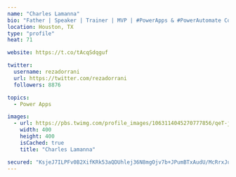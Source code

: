 ```yaml
---
name: "Charles Lamanna"
bio: "Father | Speaker | Trainer | MVP | #PowerApps & #PowerAutomate Community Super User | YouTuber Right-pointing triangle http://youtube.com/c/rezadorrani | Learn - Share - Clockwise rightwards and leftwards open circle arrows"
location: Houston, TX
type: "profile"
heat: 71

website: https://t.co/tAcqSdqguf

twitter:
  username: rezadorrani
  url: https://twitter.com/rezadorrani
  followers: 8876

topics:
  - Power Apps

images:
  - url: https://pbs.twimg.com/profile_images/1063114045270777856/qeT-jpWr_400x400.jpg
    width: 400
    height: 400
    isCached: true
    title: "Charles Lamanna"

secured: "KsjeJ7ILPFv0B2XifKRk53aQDUhlej36N8mgOjv7b+JPumBTxAudU/McRrxJuz8fn/9DOu47msjXtmhVlCROTecjXdqfgu39O+1GdfCfDyKrmvrx24J5SQsajeh0ZoApfLoHzvJ5lGl33YoICkeSrmzWl2bJsNwMVHGdh2PJ9LyzRs5f+ZyrJXbFf+sQRqPY7t/KrtsolGpmIaFUKhyyi47hxzkcVk3XSFjWviuDE4/sGtxWaL+CH/myqveEHlRnmWedmGuBcsczabayVY8ygFL+uq/Dgf0v0tN85CHT/LhBYx7hGpoF4Pym5LedzyH5ApWqkpb6EZ19C0yRKcKS9+M340LZ7VCvId/XYRB+vvmVhxSrEw1p1JrhGPlUEuLJp58exGU+pmQ3m1kSan0+b9dZoTe5V3PlLcXmydjXTHQ=;Qk5K9wjm7Iy4XjbjUdFCgw=="
---
```


